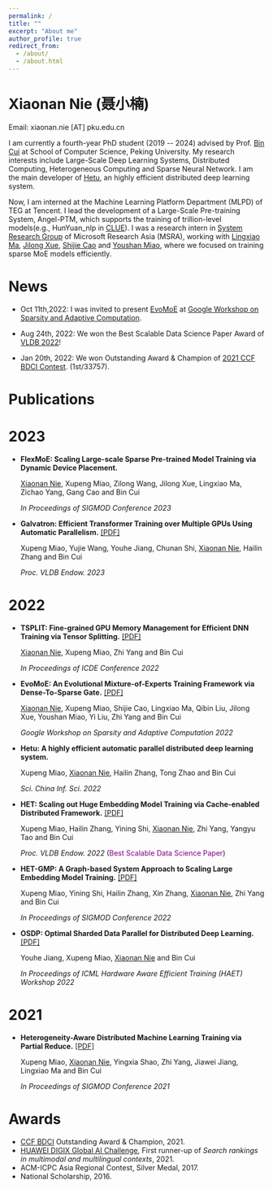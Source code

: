```yaml
---
permalink: /
title: ""
excerpt: "About me"
author_profile: true
redirect_from: 
  - /about/
  - /about.html
---
```

Xiaonan Nie (聂小楠)
====
Email: xiaonan.nie [AT] pku.edu.cn

I am currently a fourth-year PhD student (2019 -- 2024) advised by Prof. [Bin Cui](https://cuibinpku.github.io) at School of Computer Science, Peking University. My research interests include Large-Scale Deep Learning Systems, Distributed Computing, Heterogeneous Computing and Sparse Neural Network. I am the main developer of [Hetu](https://hsword.github.io/projects/hetu/), an highly efficient distributed deep learning system.

Now, I am interned at the Machine Learning Platform Department (MLPD) of TEG at Tencent. I lead the development of a Large-Scale Pre-training System, Angel-PTM, which supports the training of trillion-level models(e.g., HunYuan_nlp in [CLUE](https://cluebenchmarks.com/rank.html)). I was a research intern in [System Research Group](https://www.microsoft.com/en-us/research/group/systems-and-networking-research-group-asia/) of Microsoft Research Asia (MSRA), working with [Lingxiao Ma](https://xysmlx.github.io), [Jilong Xue](https://www.microsoft.com/en-us/research/people/jxue/), [Shijie Cao](https://www.microsoft.com/en-us/research/people/shijiecao/) and [Youshan Miao](https://www.microsoft.com/en-us/research/people/yomia/), where we focused on training sparse MoE models efficiently.

News
=====
+ Oct 11th,2022: I was invited to present [EvoMoE](https://arxiv.org/abs/2112.14397) at [Google Workshop on Sparsity and Adaptive Computation](https://rsvp.withgoogle.com/events/googleworkshopsparsityadaptivecomputation-2022).

+ Aug 24th, 2022: We won the Best Scalable Data Science Paper Award of [VLDB 2022](https://vldb.org/2022/?conference-awards)!

+ Jan 20th, 2022: We won Outstanding Award & Champion of [2021 CCF BDCI Contest](https://mp.weixin.qq.com/s/hSoDMVMZApQxaiNqh2jUSg). (1st/33757).

Publications
=====

2023
======
+ **FlexMoE: Scaling Large-scale Sparse Pre-trained Model Training via Dynamic Device Placement.**

  <u>Xiaonan Nie</u>,  Xupeng Miao, Zilong Wang,  Jilong Xue, Lingxiao Ma, Zichao Yang, Gang Cao and Bin Cui

  *In Proceedings of SIGMOD Conference 2023*

+ **Galvatron: Efficient Transformer Training over Multiple GPUs Using Automatic Parallelism.** [[PDF]](https://dl.acm.org/doi/10.14778/3489496.3489511)

  Xupeng Miao, Yujie Wang, Youhe Jiang,  Chunan Shi, <u>Xiaonan Nie</u>, Hailin Zhang and Bin Cui

  *Proc. VLDB Endow. 2023* 

2022
======
+ **TSPLIT: Fine-grained GPU Memory Management for Efficient DNN Training via Tensor Splitting.** [[PDF]](https://ieeexplore.ieee.org/document/9835178)

  <u>Xiaonan Nie</u>,  Xupeng Miao, Zhi Yang and Bin Cui

  *In Proceedings of ICDE Conference 2022*

+ **EvoMoE: An Evolutional Mixture-of-Experts Training Framework via Dense-To-Sparse Gate.** [[PDF]](https://arxiv.org/abs/2112.14397)

  <u>Xiaonan Nie</u>, Xupeng Miao, Shijie Cao, Lingxiao Ma, Qibin Liu, Jilong Xue, Youshan Miao, Yi Liu, Zhi Yang and Bin Cui

  *Google Workshop on Sparsity and Adaptive Computation 2022* 

+ **Hetu: A highly efficient automatic parallel distributed deep learning system.**

  Xupeng Miao, <u>Xiaonan Nie</u>, Hailin Zhang, Tong Zhao and Bin Cui

  *Sci. China Inf. Sci. 2022*

+ **HET: Scaling out Huge Embedding Model Training via Cache-enabled Distributed Framework.** [[PDF]](https://dl.acm.org/doi/10.14778/3489496.3489511)

  Xupeng Miao, Hailin Zhang, Yining Shi,  <u>Xiaonan Nie</u>, Zhi Yang, Yangyu Tao and Bin Cui

  *Proc. VLDB Endow. 2022* (<font color=purple>Best Scalable Data Science Paper</font>)

+ **HET-GMP: A Graph-based System Approach to Scaling Large Embedding Model Training.** [[PDF]](https://dl.acm.org/doi/10.1145/3514221.3517902)

  Xupeng Miao, Yining Shi, Hailin Zhang,  Xin Zhang, <u>Xiaonan Nie</u>, Zhi Yang and Bin Cui

  *In Proceedings of SIGMOD Conference 2022*

+ **OSDP: Optimal Sharded Data Parallel for Distributed Deep Learning.** [[PDF]](https://arxiv.org/abs/2209.13258)

  Youhe Jiang,  Xupeng Miao, <u>Xiaonan Nie</u> and Bin Cui

  *In Proceedings of ICML Hardware Aware Efficient Training (HAET) Workshop 2022*


2021
=====
+ **Heterogeneity-Aware Distributed Machine Learning Training via Partial Reduce.** [[PDF]](https://dl.acm.org/doi/10.1145/3448016.3452773)

  Xupeng Miao, <u>Xiaonan Nie</u>, Yingxia Shao, Zhi Yang, Jiawei Jiang, Lingxiao Ma and Bin Cui

  *In Proceedings of SIGMOD Conference 2021*

Awards
====
+ [CCF BDCI](https://www.datafountain.cn/special/BDCI2021) Outstanding Award & Champion, 2021.
+ [HUAWEI DIGIX Global AI Challenge](https://developer.huawei.com/consumer/cn/activity/digixActivity/digixWinnersDetail/201621215957378831), First runner-up of *Search rankings in multimodal and multilingual contexts*, 2021.
+ ACM-ICPC Asia Regional Contest, Silver Medal, 2017.
+ National Scholarship, 2016.